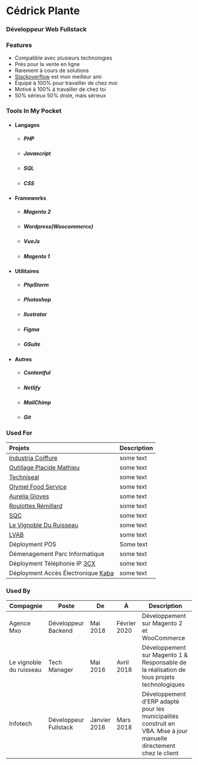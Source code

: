 # Cédrick Plante
### Développeur Web Fullstack
### Features
- Compatible avec plusieurs technologies
- Près pour la vente en ligne
- Rarement à cours de solutions
- [Stackoverflow](https://stackoverflow.com/ "stackoverflow") est mon meilleur ami
- Équipé à 100% pour travailler de chez moi
- Motivé à 100% à travailler de chez toi
- 50% sérieux 50% drole, mais sérieux

### Tools In My Pocket
+ #### Langages
	+ ##### PHP
	+ ##### Javascript
	+ ##### SQL
	+ ##### CSS
+ #### Frameworks
	+ ##### Magento 2
	+ ##### Wordpress(Woocommerce)
	+ ##### VueJs
	+ ##### Magento 1
+ #### Utilitaires
	+ ##### PhpStorm
	+ ##### Photoshop
	+ ##### Ilustrator
	+ ##### Figma
	+ ##### GSuite
+ #### Autres
	+ ##### Contentful
	+ ##### Netlify
	+ ##### MailChimp 
	+ ##### Git
	
### Used For
| Projets | Description |
| :------------ | :------------ |
| [Industria Coiffure](https://www.industriacoiffure.ca/) |  some text  |
| [Outillage Placide Mathieu](https://placide.com/) |  some text  |
| [Techniseal](https://techniseal.com/) |  some text  |
| [Olymel Food Service](https://olymelfoodservice.com/fr/) |  some text  |
| [Aurelia Gloves](https://aureliaglovescanada.com/) |  some text  |
| [Roulottes Rémillard](https://roulottesremillard.com/) |  some text  |
| [SQC](https://www.sqc.ca/) |  some text  |
| [Le Vignoble Du Ruisseau](https://www.levignobleduruisseau.com/) |  some text  |
| [LVAB](http://lvab.ca/) |  some text  |
| Déployment POS |  Some text |
| Démenagement Parc Informatique |  some text  |
| Déployment Téléphonie IP [3CX](https://www.3cx.com/) |  some text  |
|  Déployment Accès Électronique [Kaba](https://www.dormakaba.com/) |  some text  |

### Used By
|  Compagnie  |  Poste  |  De  |  À  |  Description  |
| ------------ | ------------ | ------------ | ------------ | ------------ |
| Agence Mxo | Développeur Backend |Mai 2018 | Février 2020 | Développement sur Magento 2 et WooCommerce |
| Le vignoble du ruisseau | Tech Manager  | Mai 2016 | Avril 2018 | Développement sur Magento 1 & Responsable de la réalisation de tous projets technologiques |
| Infotech | Développeur Fullstack | Janvier 2016 | Mars 2018 | Développement d'ERP adapté pour les municipalités construit en VBA. Mise à jour manuelle directement chez le client |
